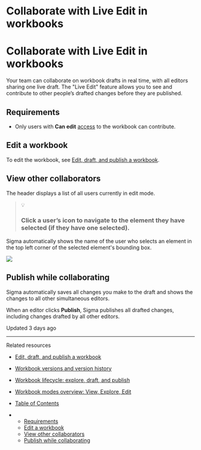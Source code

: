 # Collaborate with Live Edit in workbooks

# Collaborate with Live Edit in workbooks

Your team can collaborate on workbook drafts in real time, with all editors sharing one live draft. The "Live Edit" feature allows you to see and contribute to other people’s drafted changes before they are published.

## Requirements

* Only users with **Can edit** [access](/docs/folder-and-document-permissions#document-permissions) to the workbook can contribute.

## Edit a workbook

To edit the workbook, see [Edit, draft, and publish a workbook](/docs/edit-draft-and-publish-a-workbook).

## View other collaborators

The header displays a list of all users currently in edit mode.

> 💡
>
> ### Click a user’s icon to navigate to the element they have selected (if they have one selected).

Sigma automatically shows the name of the user who selects an element in the top left corner of the selected element's bounding box.

![](https://files.readme.io/5017da6-multipleeditors.png)

## Publish while collaborating

Sigma automatically saves all changes you make to the draft and shows the changes to all other simultaneous editors.

When an editor clicks **Publish**, Sigma publishes all drafted changes, including changes drafted by all other editors.

Updated 3 days ago

---

Related resources

* [Edit, draft, and publish a workbook](/docs/edit-draft-and-publish-a-workbook)
* [Workbook versions and version history](/docs/workbook-versions-and-version-history)
* [Workbook lifecycle: explore, draft, and publish](/docs/workbook-lifecycle-explore-draft-and-publish)
* [Workbook modes overview: View, Explore, Edit](/docs/workbook-modes-overview-view-explore-edit)

* [Table of Contents](#)
* + [Requirements](#requirements)
  + [Edit a workbook](#edit-a-workbook)
  + [View other collaborators](#view-other-collaborators)
  + [Publish while collaborating](#publish-while-collaborating)